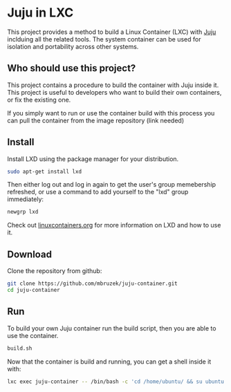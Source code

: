 # Juju in LXC

This project provides a method to build a Linux Container (LXC) with [Juju](htttp://jujucharms.com) inclduing all the related tools. The system
container can be used for isolation and portability across other systems.

## Who should use this project?

This project contains a procedure to build the container with Juju inside it.
This project is useful to developers who want to build their own containers,
or fix the existing one.

If you simply want to run or use the container build with this process you can
pull the container from the image repository (link needed)

## Install

Install LXD using the package manager for your distribution.

```bash
sudo apt-get install lxd
```
Then either log out and log in again to get the user's group memebership
refreshed, or use a command to add yourself to the "lxd" group immediately:

```bash
newgrp lxd
```

Check out [linuxcontainers.org](https://linuxcontainers.org/lxd/) for more
information on LXD and how to use it.

## Download

Clone the repository from github:

```bash
git clone https://github.com/mbruzek/juju-container.git
cd juju-container
```

## Run

To build your own Juju container run the build script, then you are
able to use the container.

```bash
build.sh
```

Now that the container is build and running, you can get a shell inside it
with:

```bash
lxc exec juju-container -- /bin/bash -c 'cd /home/ubuntu/ && su ubuntu'
```
